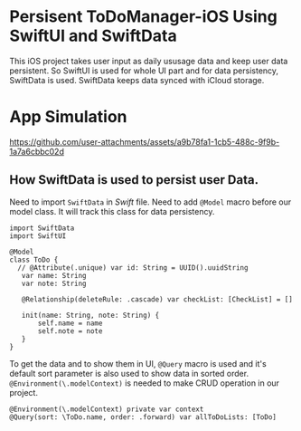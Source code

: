 # Persisent ToDoManager-iOS Using SwiftUI and SwiftData

This iOS project takes user input as daily ususage data and keep user data persistent.
So SwiftUI is used for whole UI part and for data persistency, SwiftData is used.
SwiftData keeps data synced with iCloud storage.

# App Simulation




https://github.com/user-attachments/assets/a9b78fa1-1cb5-488c-9f9b-1a7a6cbbc02d

## How SwiftData is used to persist user Data.

Need to import `SwiftData` in _Swift_ file.
Need to add `@Model` macro before our model class. It will track this class for data persistency.

 ```
import SwiftData
import SwiftUI

@Model
class ToDo {
   // @Attribute(.unique) var id: String = UUID().uuidString
    var name: String
    var note: String
    
    @Relationship(deleteRule: .cascade) var checkList: [CheckList] = []
    
    init(name: String, note: String) {
        self.name = name
        self.note = note
    }
}
```

To get the data and to show them in UI, `@Query` macro is used and it's default sort parameter is also used to show data in sorted order.  
`@Environment(\.modelContext)` is needed to make CRUD operation in our project.

```
@Environment(\.modelContext) private var context
@Query(sort: \ToDo.name, order: .forward) var allToDoLists: [ToDo]
```



